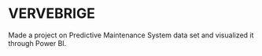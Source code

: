 # VERVEBRIGE
Made a project on Predictive Maintenance System data set and visualized it through Power BI.
